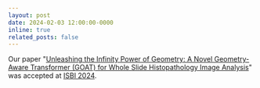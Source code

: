 ```yaml
---
layout: post
date: 2024-02-03 12:00:00-0000
inline: true
related_posts: false
---
```


Our paper "[Unleashing the Infinity Power of Geometry: A Novel Geometry-Aware Transformer (GOAT) for Whole Slide Histopathology Image Analysis](https://arxiv.org/abs/2402.05373)" was accepted at [ISBI 2024](https://biomedicalimaging.org/2024/).
